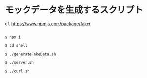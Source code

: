 # モックデータを生成するスクリプト

cf. https://www.npmjs.com/package/faker

```terminal

$ npm i

$ cd shell

$ ./generateFakeData.sh

$ ./server.sh

$ ./curl.sh

```
